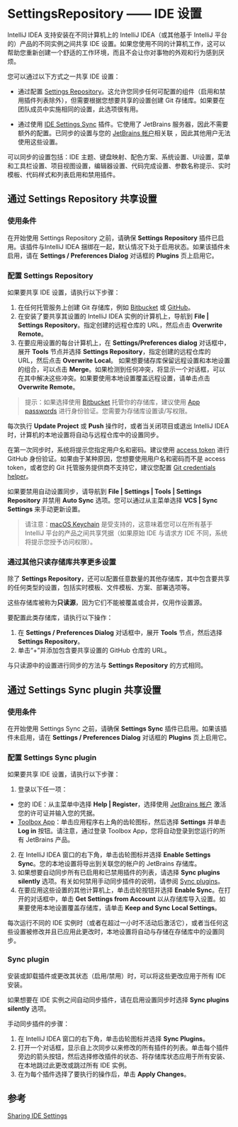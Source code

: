 # SettingsRepository —— IDE 设置

IntelliJ IDEA 支持安装在不同计算机上的 IntelliJ IDEA（或其他基于 IntelliJ 平台的）产品的不同实例之间共享 IDE 设置。如果您使用不同的计算机工作，这可以帮助您重新创建一个舒适的工作环境，而且不会让你对事物的外观和行为感到厌烦。

您可以通过以下方式之一共享 IDE 设置：

 - 通过配置 [Settings Repository](https://www.jetbrains.com/help/idea/sharing-your-ide-settings.html#settings-repository)。这允许您同步任何可配置的组件（启用和禁用插件列表除外），但需要根据您想要共享的设置创建 Git 存储库。如果要在团队成员中实施相同的设置，此选项很有用。

 - 通过使用 [IDE Settings Sync](https://www.jetbrains.com/help/idea/sharing-your-ide-settings.html#IDE_settings_sync) 插件。它使用了 JetBrains 服务器，因此不需要额外的配置。已同步的设置与您的 [JetBrains 帐户](https://sales.jetbrains.com/hc/en-gb/articles/208459005-What-is-JetBrains-Account-)相关联 ，因此其他用户无法使用这些设置。

可以同步的设置包括：IDE 主题、键盘映射、配色方案、系统设置、UI设置，菜单和工具栏设置、项目视图设置，编辑器设置、代码完成设置、参数名称提示、实时模板、代码样式和列表启用和禁用插件。

## 通过 Settings Repository 共享设置 ##
### 使用条件 ###
在开始使用 Settings Repository 之前，请确保 **Settings Repository** 插件已启用。该插件与IntelliJ IDEA 捆绑在一起，默认情况下处于启用状态。如果该插件未启用，请在 **Settings / Preferences Dialog** 对话框的 **Plugins** 页上启用它。

### 配置 Settings Repository ###
如果要共享 IDE 设置，请执行以下步骤：
1. 在任何托管服务上创建 Git 存储库，例如 [Bitbucket](https://bitbucket.org/) 或 [GitHub](https://github.com/)。
2. 在安装了要共享其设置的 IntelliJ IDEA 实例的计算机上，导航到 **File | Settings Repository**。指定创建的远程仓库的 URL，然后点击 **Overwrite Remote**。
3. 在要应用设置的每台计算机上，在 **Settings/Preferences dialog** 对话框中，展开 **Tools** 节点并选择 **Settings Repository**，指定创建的远程仓库的 URL，然后点击 **Overwrite Local**。
如果想要储存库保留远程设置和本地设置的组合，可以点击 **Merge**。如果检测到任何冲突，将显示一个对话框，可以在其中解决这些冲突。如果要使用本地设置覆盖远程设置，请单击点击 **Overwrite Remote**。
> 提示：如果选择使用 [Bitbucket](https://bitbucket.org/) 托管你的存储库，建议使用 [App passwords](https://bitbucket.org/account/admin/app-passwords) 进行身份验证。您需要为存储库设置读/写权限。

每次执行 **Update Project** 或 **Push** 操作时，或者当关闭项目或退出 IntelliJ IDEA 时，计算机的本地设置将自动与远程仓库中的设置同步。

在第一次同步时，系统将提示您指定用户名和密码。建议使用 [access token](https://help.github.com/articles/creating-a-personal-access-token-for-the-command-line/) 进行 GitHub 身份验证。如果由于某种原因，您想要使用用户名和密码而不是 access token，或者您的 Git 托管服务提供商不支持它，建议您配置 [Git credentials helper](https://help.github.com/articles/caching-your-github-password-in-git/)。

如果要禁用自动设置同步，请导航到 **File | Settings | Tools | Settings Repository** 并禁用 **Auto Sync** 选项。您可以通过从主菜单选择 **VCS | Sync Settings** 来手动更新设置。
> 请注意：[macOS Keychain](https://support.apple.com/kb/PH20093) 是受支持的，这意味着您可以在所有基于IntelliJ 平台的产品之间共享凭据（如果原始 IDE 与请求方 IDE 不同，系统将提示您授予访问权限）。

### 通过其他只读存储库共享更多设置 ###
除了 **Settings Repository**，还可以配置任意数量的其他存储库，其中包含要共享的任何类型的设置，包括实时模板、文件模板、方案、部署选项等。

这些存储库被称为**只读源**，因为它们不能被覆盖或合并，仅用作设置源。

要配置此类存储库，请执行以下操作：
1. 在 **Settings / Preferences Dialog** 对话框中，展开 **Tools** 节点，然后选择 **Settings Repository**。
2. 单击“+”并添加包含要共享设置的 GitHub 仓库的 URL。

与只读源中的设置进行同步的方法与 **Settings Repository** 的方式相同。

## 通过 Settings Sync plugin 共享设置 ##
### 使用条件 ###
在开始使用 Settings Sync 之前，请确保 **Settings Sync** 插件已启用。如果该插件未启用，请在 **Settings / Preferences Dialog** 对话框的 **Plugins** 页上启用它。

### 配置 Settings Sync plugin ###
如果要共享 IDE 设置，请执行以下步骤：
1. 登录以下任一项：
 - 您的 IDE：从主菜单中选择 **Help | Register**，选择使用 [JetBrains 帐户](https://sales.jetbrains.com/hc/en-gb/articles/208459005-What-is-JetBrains-Account-) 激活您的许可证并输入您的凭据。
 - [Toolbox App](https://www.jetbrains.com/toolbox/app/)：单击应用程序右上角的齿轮图标，然后选择 **Settings** 并单击 **Log in** 按钮。请注意，通过登录 Toolbox App，您将自动登录到您运行的所有 JetBrains 产品。
2. 在 IntelliJ IDEA 窗口的右下角，单击齿轮图标并选择 **Enable Settings Sync**。您的本地设置将导出到关联您的帐户的 JetBrains 存储库。
3. 如果想要自动同步所有已启用和已禁用插件的列表，请选择 **Sync plugins silently** 选项。有关如何禁用手动同步插件的说明，请参阅 [Sync plugins](https://www.jetbrains.com/help/idea/sharing-your-ide-settings.html#sync-plugins)。
4. 在要应用这些设置的其他计算机上，单击齿轮按钮并选择 **Enable Sync**。在打开的对话框中，单击 **Get Settings from Account** 以从存储库导入设置。如果要使用本地设置覆盖存储库，请单击 **Keep and Sync Local Settings**。

每次运行不同的 IDE 实例时（或者在超过一小时不活动后激活它），或者当任何这些设置被修改并且已应用此更改时，本地设置将自动与存储在存储库中的设置同步。

### Sync plugin ###
安装或卸载插件或更改其状态（启用/禁用）时，可以将这些更改应用于所有 IDE 安装。

如果想要在 IDE 实例之间自动同步插件，请在启用设置同步时选择 **Sync plugins silently** 选项。

手动同步插件的步骤：
1. 在 IntelliJ IDEA 窗口的右下角，单击齿轮图标并选择 **Sync Plugins**。
2. 打开一个对话框，显示自上次同步以来修改的所有插件的列表。单击每个插件旁边的箭头按钮，然后选择修改插件的状态、将存储库状态应用于所有安装、在本地跳过此更改或跳过所有 IDE 实例。
3. 在为每个插件选择了要执行的操作后，单击 **Apply Changes**。

## 参考 ##
[Sharing IDE Settings](https://www.jetbrains.com/help/idea/sharing-your-ide-settings.html)


